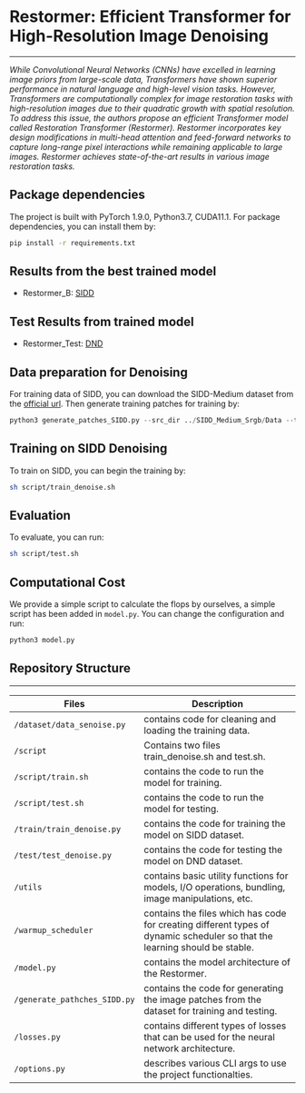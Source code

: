 # Restormer: Efficient Transformer for High-Resolution Image Denoising
---
*While Convolutional Neural Networks (CNNs) have excelled in learning image priors from large-scale data, Transformers have shown superior performance in natural language and high-level vision tasks. However, Transformers are computationally complex for image restoration tasks with high-resolution images due to their quadratic growth with spatial resolution. To address this issue, the authors propose an efficient Transformer model called Restoration Transformer (Restormer). Restormer incorporates key design modifications in multi-head attention and feed-forward networks to capture long-range pixel interactions while remaining applicable to large images. Restormer achieves state-of-the-art results in various image restoration tasks.*

## Package dependencies
The project is built with PyTorch 1.9.0, Python3.7, CUDA11.1. For package dependencies, you can install them by:
```bash
pip install -r requirements.txt
```

## Results from the best trained model
- Restormer_B: [SIDD](https://cloud.neuronsquare.com/s/6yEHYTRxDAmX2er)

## Test Results from trained model
- Restormer_Test: [DND](https://cloud.neuronsquare.com/s/xA9QbCMFTHxLrgg)


## Data preparation for Denoising 
For training data of SIDD, you can download the SIDD-Medium dataset from the [official url](https://www.eecs.yorku.ca/~kamel/sidd/dataset.php).
Then generate training patches for training by:
```python
python3 generate_patches_SIDD.py --src_dir ../SIDD_Medium_Srgb/Data --tar_dir ../datasets/denoising/sidd/train
```

## Training on SIDD Denoising
To train on SIDD, you can begin the training by:

```sh
sh script/train_denoise.sh
```

## Evaluation
To evaluate, you can run:

```sh
sh script/test.sh
```

## Computational Cost

We provide a simple script to calculate the flops by ourselves, a simple script has been added in `model.py`. You can change the configuration and run:

```python
python3 model.py
```


## Repository Structure
---

| Files | Description |
| ----------- | ----------- |
| `/dataset/data_senoise.py` | contains code for cleaning and loading the training data. |
| `/script` | Contains two files train_denoise.sh and test.sh. |
| `/script/train.sh` | contains the code to run the model for training. |
| `/script/test.sh` | contains the code to run the model for testing. |
| `/train/train_denoise.py` | contains the code for training the model on SIDD dataset.|
| `/test/test_denoise.py` | contains the code for testing the model on DND dataset. |
| `/utils` | contains basic utility functions for models, I/O operations, bundling, image manipulations, etc. |
| `/warmup_scheduler` | contains the files which has code for creating different types of dynamic scheduler so that the learning should be stable. |
| `/model.py` | contains the model architecture of the Restormer. |
| `/generate_pathches_SIDD.py` | contains the code for generating the image patches from the dataset for training and testing. |
| `/losses.py` | contains different types of losses that can be used for the neural network architecture. |
| `/options.py` | describes various CLI args to use the project functionalties. |
 


